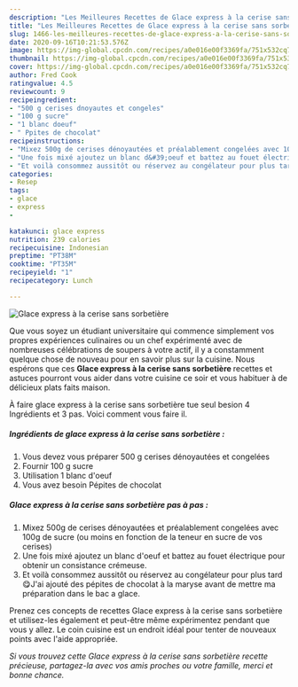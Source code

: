 ```yaml
---
description: "Les Meilleures Recettes de Glace express à la cerise sans sorbetière"
title: "Les Meilleures Recettes de Glace express à la cerise sans sorbetière"
slug: 1466-les-meilleures-recettes-de-glace-express-a-la-cerise-sans-sorbetiere
date: 2020-09-16T10:21:53.576Z
image: https://img-global.cpcdn.com/recipes/a0e016e00f3369fa/751x532cq70/glace-express-a-la-cerise-sans-sorbetiere-photo-principale-de-la-recette.jpg
thumbnail: https://img-global.cpcdn.com/recipes/a0e016e00f3369fa/751x532cq70/glace-express-a-la-cerise-sans-sorbetiere-photo-principale-de-la-recette.jpg
cover: https://img-global.cpcdn.com/recipes/a0e016e00f3369fa/751x532cq70/glace-express-a-la-cerise-sans-sorbetiere-photo-principale-de-la-recette.jpg
author: Fred Cook
ratingvalue: 4.5
reviewcount: 9
recipeingredient:
- "500 g cerises dnoyautes et congeles"
- "100 g sucre"
- "1 blanc doeuf"
- " Ppites de chocolat"
recipeinstructions:
- "Mixez 500g de cerises dénoyautées et préalablement congelées avec 100g de sucre (ou moins en fonction de la teneur en sucre de vos cerises)"
- "Une fois mixé ajoutez un blanc d&#39;oeuf et battez au fouet électrique pour obtenir un consistance crémeuse."
- "Et voilà consommez aussitôt ou réservez au congélateur pour plus tard 😋J&#39;ai ajouté des pépites de chocolat à la maryse avant de mettre ma préparation dans le bac a glace."
categories:
- Resep
tags:
- glace
- express
- 

katakunci: glace express  
nutrition: 239 calories
recipecuisine: Indonesian
preptime: "PT38M"
cooktime: "PT35M"
recipeyield: "1"
recipecategory: Lunch

---
```



![Glace express à la cerise sans sorbetière](https://img-global.cpcdn.com/recipes/a0e016e00f3369fa/751x532cq70/glace-express-a-la-cerise-sans-sorbetiere-photo-principale-de-la-recette.jpg)

Que vous soyez un étudiant universitaire qui commence simplement vos propres expériences culinaires ou un chef expérimenté avec de nombreuses célébrations de soupers à votre actif, il y a constamment quelque chose de nouveau pour en savoir plus sur la cuisine. Nous espérons que ces <strong> Glace express à la cerise sans sorbetière </strong> recettes et astuces pourront vous aider dans votre cuisine ce soir et vous habituer à de délicieux plats faits maison.

<!--inarticleads1-->

À faire glace express à la cerise sans sorbetière tue seul besion 4 Ingrédients et 3 pas. Voici comment vous faire il.

##### Ingrédients de glace express à la cerise sans sorbetière :

1. Vous devez vous préparer 500 g cerises dénoyautées et congelées
1. Fournir 100 g sucre
1. Utilisation 1 blanc d&#39;oeuf
1. Vous avez besoin  Pépites de chocolat




<!--inarticleads2-->

##### Glace express à la cerise sans sorbetière pas à pas :

1. Mixez 500g de cerises dénoyautées et préalablement congelées avec 100g de sucre (ou moins en fonction de la teneur en sucre de vos cerises)
1. Une fois mixé ajoutez un blanc d&#39;oeuf et battez au fouet électrique pour obtenir un consistance crémeuse.
1. Et voilà consommez aussitôt ou réservez au congélateur pour plus tard 😋J&#39;ai ajouté des pépites de chocolat à la maryse avant de mettre ma préparation dans le bac a glace.




<!--inarticleads1-->

<p>
Prenez ces concepts de recettes Glace express à la cerise sans sorbetière et utilisez-les également et peut-être même expérimentez pendant que vous y allez. Le coin cuisine est un endroit idéal pour tenter de nouveaux points avec l'aide appropriée.
</p>

<p>
<i>Si vous trouvez cette Glace express à la cerise sans sorbetière recette précieuse, partagez-la avec vos amis proches ou votre famille, merci et bonne chance.</i>
</p>
